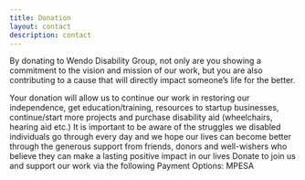```yaml
---
title: Donation
layout: contact
description: contact
---
```


By donating to Wendo Disability Group, not only are you showing a commitment to the vision and mission of our work, but you are also contributing to a cause that will directly impact someone’s life for the better.

Your donation will allow us to continue our work in restoring our independence, get education/training, resources to startup businesses, continue/start more projects and purchase disability aid (wheelchairs, hearing aid etc.) 
It is important to be aware of the struggles we disabled individuals go through every day and we hope our lives can become better through the generous support from friends, donors and well-wishers who believe they can make a lasting positive impact in our lives 
Donate to join us and support our work via the following Payment Options: MPESA
